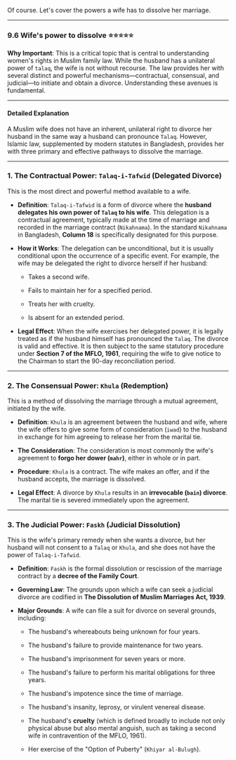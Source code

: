 Of course. Let's cover the powers a wife has to dissolve her marriage.

---

### 9.6 Wife's power to dissolve ⭐⭐⭐⭐⭐

**Why Important**: This is a critical topic that is central to understanding women's rights in Muslim family law. While the husband has a unilateral power of `talaq`, the wife is not without recourse. The law provides her with several distinct and powerful mechanisms—contractual, consensual, and judicial—to initiate and obtain a divorce. Understanding these avenues is fundamental.

---

#### Detailed Explanation

A Muslim wife does not have an inherent, unilateral right to divorce her husband in the same way a husband can pronounce `Talaq`. However, Islamic law, supplemented by modern statutes in Bangladesh, provides her with three primary and effective pathways to dissolve the marriage.

---

### **1. The Contractual Power: `Talaq-i-Tafwid` (Delegated Divorce)**

This is the most direct and powerful method available to a wife.

- **Definition**: `Talaq-i-Tafwid` is a form of divorce where the **husband delegates his own power of `Talaq` to his wife**. This delegation is a contractual agreement, typically made at the time of marriage and recorded in the marriage contract (`Nikahnama`). In the standard `Nikahnama` in Bangladesh, **Column 18** is specifically designated for this purpose.
    
- **How it Works**: The delegation can be unconditional, but it is usually conditional upon the occurrence of a specific event. For example, the wife may be delegated the right to divorce herself if her husband:
    
    - Takes a second wife.
        
    - Fails to maintain her for a specified period.
        
    - Treats her with cruelty.
        
    - Is absent for an extended period.
        
- **Legal Effect**: When the wife exercises her delegated power, it is legally treated as if the husband himself has pronounced the `Talaq`. The divorce is valid and effective. It is then subject to the same statutory procedure under **Section 7 of the MFLO, 1961**, requiring the wife to give notice to the Chairman to start the 90-day reconciliation period.
    

---

### **2. The Consensual Power: `Khula` (Redemption)**

This is a method of dissolving the marriage through a mutual agreement, initiated by the wife.

- **Definition**: `Khula` is an agreement between the husband and wife, where the wife offers to give some form of consideration (`iwad`) to the husband in exchange for him agreeing to release her from the marital tie.
    
- **The Consideration**: The consideration is most commonly the wife's agreement to **forgo her dower (`mahr`)**, either in whole or in part.
    
- **Procedure**: `Khula` is a contract. The wife makes an offer, and if the husband accepts, the marriage is dissolved.
    
- **Legal Effect**: A divorce by `Khula` results in an **irrevocable (`bain`) divorce**. The marital tie is severed immediately upon the agreement.
    

---

### **3. The Judicial Power: `Faskh` (Judicial Dissolution)**

This is the wife's primary remedy when she wants a divorce, but her husband will not consent to a `Talaq` or `Khula`, and she does not have the power of `Talaq-i-Tafwid`.

- **Definition**: `Faskh` is the formal dissolution or rescission of the marriage contract by a **decree of the Family Court**.
    
- **Governing Law**: The grounds upon which a wife can seek a judicial divorce are codified in **The Dissolution of Muslim Marriages Act, 1939**.
    
- **Major Grounds**: A wife can file a suit for divorce on several grounds, including:
    
    - The husband's whereabouts being unknown for four years.
        
    - The husband's failure to provide maintenance for two years.
        
    - The husband's imprisonment for seven years or more.
        
    - The husband's failure to perform his marital obligations for three years.
        
    - The husband's impotence since the time of marriage.
        
    - The husband's insanity, leprosy, or virulent venereal disease.
        
    - The husband's **cruelty** (which is defined broadly to include not only physical abuse but also mental anguish, such as taking a second wife in contravention of the MFLO, 1961).
        
    - Her exercise of the "Option of Puberty" (`Khiyar al-Bulugh`).